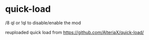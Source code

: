 # quick-load
/8 ql or !ql to disable/enable the mod


reuploaded quick load from https://github.com/AlteriaX/quick-load/
